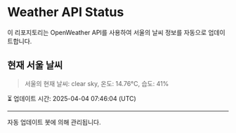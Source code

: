 
# Weather API Status

이 리포지토리는 OpenWeather API를 사용하여 서울의 날씨 정보를 자동으로 업데이트합니다.

## 현재 서울 날씨
> 서울의 현재 날씨: clear sky, 온도: 14.76°C, 습도: 41%

⏳ 업데이트 시간: 2025-04-04 07:46:04 (UTC)

---
자동 업데이트 봇에 의해 관리됩니다.
